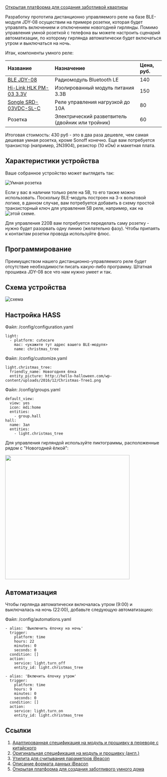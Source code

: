 [Открытая платформа для создания заботливой квартиры](http://cutecare.ru)

Разработку прототипа дистанционно управляемого реле на базе BLE-модуля JDY-08 осуществим на примере розетки, которая будет управлять включением и отключением новогодней гирлянды. Помимо управления умной розеткой с телефона вы можете настроить сценарий автоматизации, по которому гирлянда автоматически будет включаться утром и выключаться на ночь.

Итак, компоненты умного реле:

|Название|Назначение|Цена, руб.|
| :----------- |:----------- |:----------- |
|[BLE JDY-08](https://rover.ebay.com/rover/1/711-53200-19255-0/1?icep_id=114&ipn=icep&toolid=20004&campid=5338218090&mpre=https%3A%2F%2Fwww.ebay.com%2Fitm%2FBluetooth-4-0-BLE-Low-Power-CC2541-JDY-08-Support-Airsync-iBeacon-Module%2F322511962233%3FssPageName%3DSTRK%253AMEBIDX%253AIT%26_trksid%3Dp2057872.m2749.l2649)|Радиомодуль Bluetooth LE|140|
|[Hi-Link HLK PM-03 3.3V](https://rover.ebay.com/rover/1/711-53200-19255-0/1?icep_id=114&ipn=icep&toolid=20004&campid=5338218090&mpre=https%3A%2F%2Fwww.ebay.com%2Fitm%2FHLK-PM03-AC-DC-220V-to-3-3V-Step-Down-Buck-Isolated-Power-Supply-Module%2F311759562967%3FssPageName%3DSTRK%253AMEBIDX%253AIT%26_trksid%3Dp2057872.m2749.l2649)|Изолированный модуль питания 3.3В|150|
|[Songle SRD-03VDC-SL-C](https://rover.ebay.com/rover/1/711-53200-19255-0/1?icep_id=114&ipn=icep&toolid=20004&campid=5338218090&mpre=https%3A%2F%2Fwww.ebay.com%2Fitm%2F1pcs-SRD-03VDC-SL-C-3V-DC-SONGLE-Power-Relay-SRD-03VDC-SL-C-PCB-Type-SPDT%2F262337740956%3Fhash%3Ditem3d148c409c%3Ag%3AJyIAAOSwh-1W6Skv)|Реле управления нагрузкой до 10А|80|
|Розетка|Электрический разветвитель (двойник или тройник)|60|

Итоговая стоимость: 430 руб - это в два раза дешевле, чем самая дешевая умная розетка, кроме Sonoff конечно. Еще вам потребуется транзистор (например, 2N3904), резистор (10 кОм) и макетная плата.

## Характеристики устройства

Ваше собранное устройство может выглядеть так:

![Умная розетка](https://github.com/cutecare/cutecare-docs/blob/master/images/Smart-Socket-JDY-08.png?raw=true)

Если у вас в наличии только реле на 5В, то его также можно использовать. Поскольку BLE-модуль построен на 3-х вольтовой логике, в данном случае, вам потребуется добавить в схему простой транзисторный ключ для управления 5В реле, например, как на ![этой схеме](https://cutecare.readthedocs.io/ru/master/%D0%90%D0%B2%D1%82%D0%BE%D0%BF%D0%BE%D0%BB%D0%B8%D0%B2%20%D1%86%D0%B2%D0%B5%D1%82%D0%BE%D0%B2/).

Для управления 220В вам потребуется переделать саму розетку - нужно будет разорвать одну линию (желательно фазу). Чтобы припаять к контактам розетки провода используйте флюс.

## Программирование

Преимуществом нашего дистанционно-управляемого реле будет отсутствие необходимости писать какую-либо программу. Штатная прошивка JDY-08 все что нам нужно умеет и так.

## Схема устройства

![схема](https://github.com/cutecare/cutecare-docs/blob/master/images/Relay-JDY-08_bb.png?raw=true)

## Настройка HASS

Файл: /config/configuration.yaml
```
light:
  - platform: cutecare
    mac: <укажите тут адрес вашего BLE-модуля>
    name: christmas_tree
```

Файл: /config/customize.yaml
```
light.christmas_tree:
  friendly_name: Новогодняя ёлка
  entity_picture: http://hello-halloween.com/wp-content/uploads/2016/12/Christmas-Tree1.png
```

Файл: /config/groups.yaml
```
default_view:
  view: yes
  icon: mdi:home
  entities:
    - group.hall
hall:
  name: Зал
  entities:
    - light.christmas_tree
```

Для управления гирляндой используйте пиктограммы, расположенные рядом с "Новогодней ёлкой":

<img src="https://github.com/cutecare/cutecare-docs/blob/master/images/relay_jdy08.jpg?raw=true" width="400">

## Автоматизация

Чтобы гирлянда автоматически включалась утром (9:00) и выключалась на ночь (22:00), добавьте следующую автоматизацию:

Файл: /config/automations.yaml
```
- alias: 'Выключить ёлочку на ночь'
  trigger:
    platform: time
    hours: 22
    minutes: 0
    seconds: 0
  condition: []
  action:
    service: light.turn_off
    entity_id: light.christmas_tree

- alias: 'Включить ёлочку утром'
  trigger:
    platform: time
    hours: 9
    minutes: 0
    seconds: 0
  condition: []
  action:
    service: light.turn_on
    entity_id: light.christmas_tree
```

## Ссылки

1. [Адаптированная спецификация на модуль и прошивку в переводе с китайского](https://github.com/kichMan/JDY-08)
2. [Оригинальная спецификация на модуль и прошивку (англ.)](https://fccid.io/2AM2YJDY-08/User-Manual/User-Manual-3511895.pdf)
3. [Утилита для считывания параметров iBeacon](http://developer.radiusnetworks.com/ibeacon/idk/ibeacon_scan)
4. [Описание формата данных iBeacon](https://kvurd.com/blog/tilt-hydrometer-ibeacon-data-format/)
5. [Открытая платформа для создания заботливого умного дома](http://cutecare.ru)
